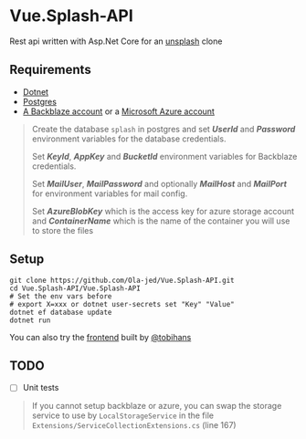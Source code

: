 # Vue.Splash-API

Rest api written with Asp.Net Core for an [unsplash](https://unsplash.com/) clone

## Requirements

- [Dotnet](https://dotnet.microsoft.com/download)
- [Postgres](https://www.postgresql.org/)
- [A Backblaze account](https://www.backblaze.com/) or a [Microsoft Azure account](https://portal.azure.com/)
>
> Create the database `splash` in postgres and set _**UserId**_ and _**Password**_ environment variables for the database credentials.
>
> Set _**KeyId**_, _**AppKey**_ and _**BucketId**_ environment variables for Backblaze credentials.
>
> Set _**MailUser**_, _**MailPassword**_ and optionally _**MailHost**_ and  _**MailPort**_ for environment variables for mail config.
> 
> Set _**AzureBlobKey**_ which is the access key for azure storage account and _**ContainerName**_ which is the name of the container you will use to store the files

## Setup

```shell
git clone https://github.com/Ola-jed/Vue.Splash-API.git
cd Vue.Splash-API/Vue.Splash-API
# Set the env vars before
# export X=xxx or dotnet user-secrets set "Key" "Value"
dotnet ef database update
dotnet run
```

You can also try the [frontend](https://github.com/tobihans/Vue.Splash) built by [@tobihans](https://github.com/tobihans)

## TODO

- [ ] Unit tests

> If you cannot setup backblaze or azure, you can swap the storage service to use  by `LocalStorageService` in the file `Extensions/ServiceCollectionExtensions.cs` (line 167)